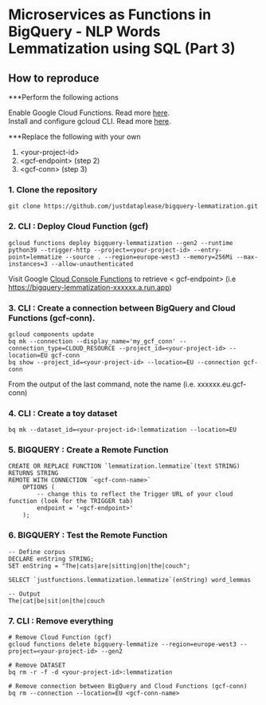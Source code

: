 # Microservices as Functions in BigQuery - NLP Words Lemmatization using SQL (Part 3)

## How to reproduce

***Perform the following actions

Enable Google Cloud Functions. Read more [here](https://cloud.google.com/functions/docs/create-deploy-gcloud). \
Install and configure gcloud CLI. Read more [here](https://cloud.google.com/functions/docs/create-deploy-gcloud). 

***Replace the following with your own

1) \<your-project-id>
2) \<gcf-endpoint> (step 2)
3) \<gcf-conn> (step 3)

### 1. Clone the repository

    git clone https://github.com/justdataplease/bigquery-lemmatization.git

### 2. CLI : Deploy Cloud Function (gcf)

    gcloud functions deploy bigquery-lemmatization --gen2 --runtime python39 --trigger-http --project=<your-project-id> --entry-point=lemmatize --source . --region=europe-west3 --memory=256Mi --max-instances=3 --allow-unauthenticated

Visit Google [Cloud Console Functions](https://console.cloud.google.com/functions/list?project=) to retrieve <
gcf-endpoint> (i.e https://bigquery-lemmatization-xxxxxx.a.run.app)

### 3. CLI : Create a connection between BigQuery and Cloud Functions (gcf-conn).

    gcloud components update
    bq mk --connection --display_name='my_gcf_conn' --connection_type=CLOUD_RESOURCE --project_id=<your-project-id> --location=EU gcf-conn
    bq show --project_id=<your-project-id> --location=EU --connection gcf-conn

From the output of the last command, note the name <gcf-conn-name> (i.e. xxxxxx.eu.gcf-conn)

### 4. CLI : Create a toy dataset

    bq mk --dataset_id=<your-project-id>:lemmatization --location=EU

### 5. BIGQUERY : Create a Remote Function

    CREATE OR REPLACE FUNCTION `lemmatization.lemmatize`(text STRING)
    RETURNS STRING
    REMOTE WITH CONNECTION `<gcf-conn-name>`
        OPTIONS (
            -- change this to reflect the Trigger URL of your cloud function (look for the TRIGGER tab)
            endpoint = '<gcf-endpoint>'
        );

### 6. BIGQUERY : Test the Remote Function

    -- Define corpus
    DECLARE enString STRING;
    SET enString = "The|cats|are|sitting|on|the|couch";

    SELECT `justfunctions.lemmatization.lemmatize`(enString) word_lemmas

    -- Output
    The|cat|be|sit|on|the|couch

### 7. CLI : Remove everything

    # Remove Cloud Function (gcf)
    gcloud functions delete bigquery-lemmatize --region=europe-west3 --project=<your-project-id> --gen2

    # Remove DATASET
    bq rm -r -f -d <your-project-id>:lemmatization

    # Remove connection between BigQuery and Cloud Functions (gcf-conn)
    bq rm --connection --location=EU <gcf-conn-name>